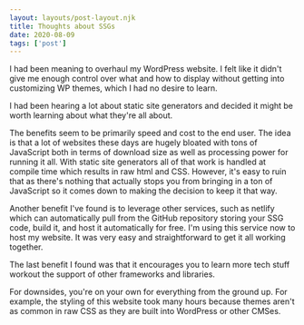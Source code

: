 ```yaml
---
layout: layouts/post-layout.njk 
title: Thoughts about SSGs
date: 2020-08-09
tags: ['post']
---
```

I had been meaning to overhaul my WordPress website.  I felt like it didn't give me enough control over what and how to display without getting into customizing WP themes, which I had no desire to learn.

<!-- Excerpt Start -->I had been hearing a lot about static site generators and decided it might be worth learning about what they're all about.<!-- Excerpt End -->

The benefits seem to be primarily speed and cost to the end user.  The idea is that a lot of websites these days are hugely bloated with tons of JavaScript both in terms of download size as well as processing power for running it all.
With static site generators all of that work is handled at compile time which results in raw html and CSS.  However, it's easy to ruin that as there's nothing that actually stops you from bringing in a ton of JavaScript so it comes down to making the decision to keep it that way.

Another benefit I've found is to leverage other services, such as netlify which can automatically pull from the GitHub repository storing your SSG code, build it, and host it automatically for free.
I'm using this service now to host my website.  It was very easy and straightforward to get it all working together.

The last benefit I found was that it encourages you to learn more tech stuff workout the support of other frameworks and libraries.

For downsides, you're on your own for everything from the ground up.  For example, the styling of this website took many hours because themes aren't as common in raw CSS as they are built into WordPress or other CMSes.

